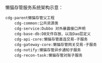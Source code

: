 懒猫存管服务系统架构示意：


    cdg-parent懒猫存管父工程
        cdg-common:公共资源类
        cdg-service:Dubbo 对外暴露接口声明
        cdg-base-db:DB文件存放、以及Dao层定义
        cdg-api-core:懒猫存管直连交易-子服务
        cdg-gateway-core:懒猫存管网关交易-子服务
        cdg-notify:懒猫存管异步通知子服务
        cdg-recon-task:懒猫存管对账子服务
    



